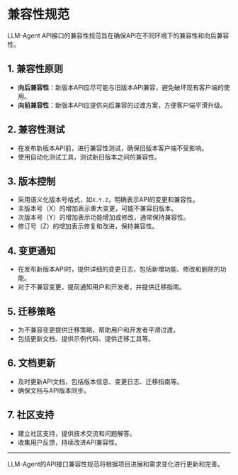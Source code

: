 # 兼容性规范

LLM-Agent API接口的兼容性规范旨在确保API在不同环境下的兼容性和向后兼容性。

## 1. 兼容性原则

- **向后兼容性**：新版本API应尽可能与旧版本API兼容，避免破坏现有客户端的使用。
- **向前兼容性**：新版本API应提供向后兼容的过渡方案，方便客户端平滑升级。

## 2. 兼容性测试

- 在发布新版本API前，进行兼容性测试，确保旧版本客户端不受影响。
- 使用自动化测试工具，测试新旧版本之间的兼容性。

## 3. 版本控制

- 采用语义化版本号格式，如`X.Y.Z`，明确表示API的变更和兼容性。
- 主版本号（X）的增加表示重大变更，可能不兼容旧版本。
- 次版本号（Y）的增加表示功能增加或修改，通常保持兼容性。
- 修订号（Z）的增加表示修复和改进，保持兼容性。

## 4. 变更通知

- 在发布新版本API时，提供详细的变更日志，包括新增功能、修改和删除的功能。
- 对于不兼容变更，提前通知用户和开发者，并提供迁移指南。

## 5. 迁移策略

- 为不兼容变更提供迁移策略，帮助用户和开发者平滑过渡。
- 包括更新文档、提供示例代码、提供迁移工具等。

## 6. 文档更新

- 及时更新API文档，包括版本信息、变更日志、迁移指南等。
- 确保文档与API版本同步。

## 7. 社区支持

- 建立社区支持，提供技术交流和问题解答。
- 收集用户反馈，持续改进API兼容性。

---

LLM-Agent的API接口兼容性规范将根据项目进展和需求变化进行更新和完善。
